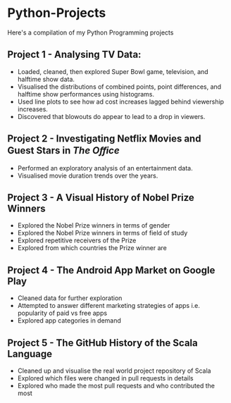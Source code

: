 # Python-Projects

Here's a compilation of my Python Programming projects

## Project 1 - Analysing TV Data:
* Loaded, cleaned, then explored Super Bowl game, television, and halftime show data. 
* Visualised the distributions of combined points, point differences, and halftime show performances using histograms.
* Used line plots to see how ad cost increases lagged behind viewership increases.
* Discovered that blowouts do appear to lead to a drop in viewers.

## Project 2 - Investigating Netflix Movies and Guest Stars in _The Oﬀice_
* Performed an exploratory analysis of an entertainment data. 
* Visualised movie duration trends over the years.

## Project 3 - A Visual History of Nobel Prize Winners 
* Explored the Nobel Prize winners in terms of gender
* Explored the Nobel Prize winners in terms of field of study
* Explored repetitive receivers of the Prize
* Explored from which countries the Prize winner are

## Project 4 - The Android App Market on Google Play
* Cleaned data for further exploration
* Attempted to answer different marketing strategies of apps i.e. popularity of paid vs free apps
* Explored app categories in demand

## Project 5 - The GitHub History of the Scala Language
* Cleaned up and visualise the real world project repository of Scala
* Explored which files were changed in pull requests in details
* Explored who made the most pull requests and who contributed the most 


